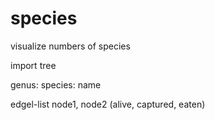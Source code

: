 # species
visualize numbers of species 

import tree

genus: species: name

edgel-list
node1, node2
(alive, captured, eaten)



